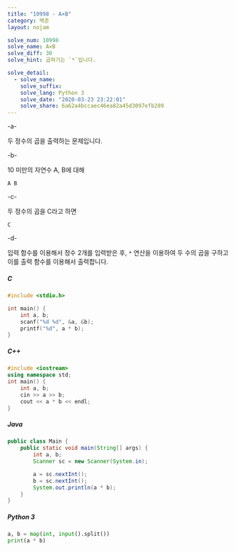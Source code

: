 ```yaml
---
title: "10998 - A×B"
category: 백준
layout: nojam

solve_num: 10998
solve_name: A×B
solve_diff: 30
solve_hint: 곱하기는 `*`입니다.

solve_detail:
  - solve_name:
    solve_suffix:
    solve_lang: Python 3
    solve_date: "2020-03-23 23:22:01"
    solve_share: 6a62a4bccaec46ea82a45d3097efb289
---
```


-a-

두 정수의 곱을 출력하는 문제입니다.

-b-

10 미만의 자연수 A, B에 대해

```
A B
```

-c-

두 정수의 곱을 C라고 하면

```
C
```

-d-

입력 함수를 이용해서 정수 2개를 입력받은 후, `*` 연산을 이용하여 두 수의 곱을 구하고 이를 출력 함수를 이용해서 출력합니다.

##### C

```c
#include <stdio.h>

int main() {
    int a, b;
    scanf("%d %d", &a, &b);
    printf("%d", a * b);
}
```

##### C++

```cpp
#include <iostream>
using namespace std;
int main() {
    int a, b;
    cin >> a >> b;
    cout << a * b << endl;
}
```

##### Java

```java
public class Main {
    public static void main(String[] args) {
        int a, b;
        Scanner sc = new Scanner(System.in);

        a = sc.nextInt();
        b = sc.nextInt();
        System.out.println(a * b);
    }
}
```

##### Python 3

```python
a, b = map(int, input().split())
print(a * b)
```
